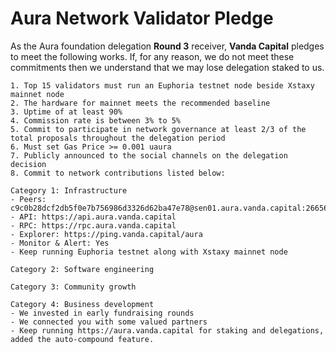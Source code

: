 # Aura Network Validator Pledge

As the Aura foundation delegation **Round 3** receiver, **Vanda Capital** pledges to meet the following works. If, for any reason, we do not meet these commitments then we understand that we may lose delegation staked to us.

    1. Top 15 validators must run an Euphoria testnet node beside Xstaxy mainnet node
    2. The hardware for mainnet meets the recommended baseline
    3. Uptime of at least 90%
    4. Commission rate is between 3% to 5%
    5. Commit to participate in network governance at least 2/3 of the total proposals throughout the delegation period
    6. Must set Gas Price >= 0.001 uaura
    7. Publicly announced to the social channels on the delegation decision
    8. Commit to network contributions listed below:

    Category 1: Infrastructure
    - Peers: c9c0b28dcf2db5f0e7b756986d3326d62ba47e78@sen01.aura.vanda.capital:26656
    - API: https://api.aura.vanda.capital
    - RPC: https://rpc.aura.vanda.capital
    - Explorer: https://ping.vanda.capital/aura
    - Monitor & Alert: Yes
    - Keep running Euphoria testnet along with Xstaxy mainnet node

    Category 2: Software engineering

    Category 3: Community growth

    Category 4: Business development
    - We invested in early fundraising rounds
    - We connected you with some valued partners
    - Keep running https://aura.vanda.capital for staking and delegations, added the auto-compound feature.
